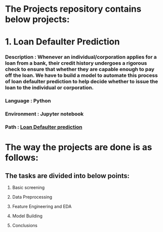 # The Projects repository contains below projects: 


# 1. Loan Defaulter Prediction

### Description : Whenever an individual/corporation applies for a loan from a bank, their credit history undergoes a rigorous check to ensure that whether they are capable enough to pay off the loan. We have to build a model to automate this process of loan defaulter prediction to help decide whether to issue the loan to the individual or corporation.

### Language : Python

### Environment : Jupyter notebook
### Path : <a href="https://github.com/Sneha1-1/Projects/tree/main/Loan_Defaulter_Prediction" > Loan Defaulter prediction</a>


# The way the projects are done is as follows:

## The tasks are divided into below points:

1. Basic screening

2. Data Preprocessing

3. Feature Engineering and EDA

5. Model Building

6. Conclusions

